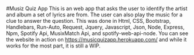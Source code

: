 #Musiz Quiz App
This is an web app that asks the user to identify the artist and album a set of lyrics are from. The user can also play the music for a clue to answer the question. This was done in Html, CSS, Bootstrap, Handlebars, Run-Auto, Request, Jquery, Javascript, Json, Node, Express, Npm, Spotify Api, MusixMatch Api, and spotify-web-api-node. You can see the website in action on https://musicquizapp.herokuapp.com/ and while it works for the most part, it is still a WIP.
